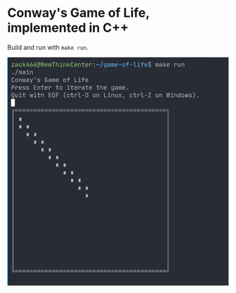 # Conway's Game of Life, implemented in C++

Build and run with `make run`.

![Example](./example.gif)
